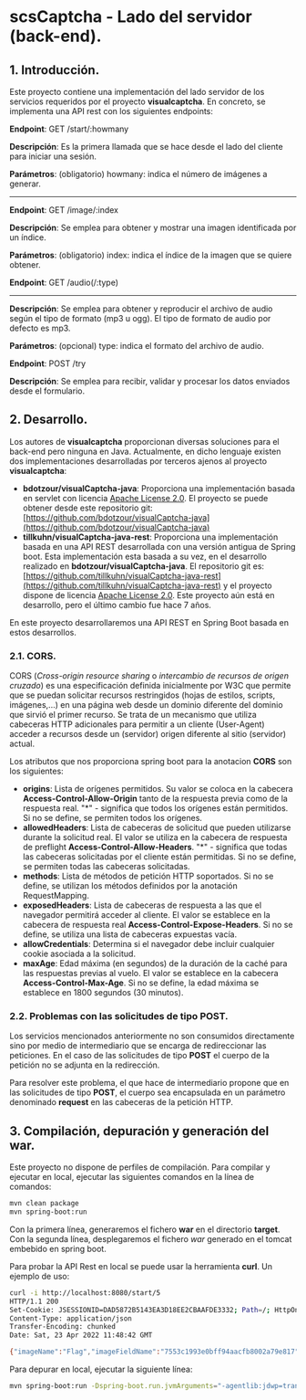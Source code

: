 # scsCaptcha - Lado del servidor (back-end).

## 1. Introducción.

Este proyecto contiene una implementación del lado servidor de los servicios requeridos por el proyecto **visualcaptcha**. En concreto, se implementa una API rest con los siguientes endpoints:

**Endpoint**: GET /start/:howmany

**Descripción**: Es la primera llamada que se hace desde el lado del cliente para iniciar una sesión.

**Parámetros**: (obligatorio) howmany: indica el número de imágenes a generar.

---

**Endpoint**: GET /image/:index

**Descripción**: Se emplea para obtener y mostrar una imagen identificada por un índice.

**Parámetros**: (obligatorio) index: indica el índice de la imagen que se quiere obtener.

**Endpoint**: GET /audio(/:type)

---

**Descripción**: Se emplea para obtener y reproducir el archivo de audio según el tipo de formato (mp3 u ogg). El tipo de formato de audio por defecto es mp3.

**Parámetros**: (opcional) type: indica el formato del archivo de audio.

**Endpoint**: POST /try

**Descripción**: Se emplea para recibir, validar y procesar los datos enviados desde el formulario.

## 2. Desarrollo.

Los autores de **visualcaptcha** proporcionan diversas soluciones para el back-end pero ninguna en Java. Actualmente, en dicho lenguaje existen dos implementaciones desarrolladas por terceros ajenos al proyecto **visualcaptcha**:

* **bdotzour/visualCaptcha-java**: Proporciona una implementación basada en servlet con licencia [Apache License 2.0](https://www.apache.org/licenses/LICENSE-2.0). El proyecto se puede obtener desde este repositorio git: [https://github.com/bdotzour/visualCaptcha-java](https://github.com/bdotzour/visualCaptcha-java)
* **tillkuhn/visualCaptcha-java-rest**: Proporciona una implementación basada en una API REST desarrollada con una versión antigua de Spring boot. Esta implementación esta basada a su vez, en el desarrollo realizado en **bdotzour/visualCaptcha-java**. El repositorio git es: [https://github.com/tillkuhn/visualCaptcha-java-rest](https://github.com/tillkuhn/visualCaptcha-java-rest) y el proyecto dispone de licencia [Apache License 2.0](https://www.apache.org/licenses/LICENSE-2.0). Este proyecto aún está en desarrollo, pero el último cambio fue hace 7 años.

En este proyecto desarrollaremos una API REST en Spring Boot basada en estos desarrollos.

### 2.1. CORS.

CORS (*Cross-origin resource sharing* o *intercambio de recursos de origen cruzado*) es una especificación definida inicialmente por W3C que permite que se puedan solicitar recursos restringidos (hojas de estilos, scripts, imágenes,...) en una página web desde un dominio diferente del dominio que sirvió el primer recurso. Se trata de un mecanismo que utiliza cabeceras HTTP adicionales para permitir a un cliente (User-Agent) acceder a recursos desde un (servidor) origen diferente al sitio (servidor) actual.

Los atributos que nos proporciona spring boot para la anotacion **CORS** son los siguientes:

* **origins**: Lista de orígenes permitidos. Su valor se coloca en la cabecera **Access-Control-Allow-Origin** tanto de la respuesta previa como de la respuesta real. "*" - significa que todos los orígenes están permitidos. Si no se define, se permiten todos los orígenes.
* **allowedHeaders**: Lista de cabeceras de solicitud que pueden utilizarse durante la solicitud real. El valor se utiliza en la cabecera de respuesta de preflight **Access-Control-Allow-Headers**. "*" - significa que todas las cabeceras solicitadas por el cliente están permitidas. Si no se define, se permiten todas las cabeceras solicitadas.
* **methods**: Lista de métodos de petición HTTP soportados. Si no se define, se utilizan los métodos definidos por la anotación RequestMapping.
* **exposedHeaders**: Lista de cabeceras de respuesta a las que el navegador permitirá acceder al cliente. El valor se establece en la cabecera de respuesta real **Access-Control-Expose-Headers**. Si no se define, se utiliza una lista de cabeceras expuestas vacía.
* **allowCredentials**: Determina si el navegador debe incluir cualquier cookie asociada a la solicitud.
* **maxAge**: Edad máxima (en segundos) de la duración de la caché para las respuestas previas al vuelo. El valor se establece en la cabecera **Access-Control-Max-Age**. Si no se define, la edad máxima se establece en 1800 segundos (30 minutos).

### 2.2. Problemas con las solicitudes de tipo POST.

Los servicios mencionados anteriormente no son consumidos directamente sino por medio de intermediario que se encarga de redireccionar las peticiones. En el caso de las solicitudes de tipo **POST** el cuerpo de la petición no se adjunta en la redirección. 

Para resolver este problema, el que hace de intermediario propone que en las solicitudes de tipo **POST**, el cuerpo sea encapsulada en un parámetro denominado **request** en las cabeceras de la petición HTTP. 



## 3. Compilación, depuración y generación del war.

Este proyecto no dispone de perfiles de compilación. Para compilar y ejecutar en local, ejecutar las siguientes comandos en la línea de comandos:

```bash
mvn clean package
mvn spring-boot:run 
```

Con la primera línea, generaremos el fichero **war** en el directorio **target**. Con la segunda línea, desplegaremos el fichero *war* generado en el tomcat embebido en spring boot.

Para probar la API Rest en local se puede usar la herramienta **curl**. Un ejemplo de uso:

```bash
curl -i http://localhost:8080/start/5
HTTP/1.1 200
Set-Cookie: JSESSIONID=DAD5872B5143EA3D18EE2CBAAFDE3332; Path=/; HttpOnly
Content-Type: application/json
Transfer-Encoding: chunked
Date: Sat, 23 Apr 2022 11:48:42 GMT

{"imageName":"Flag","imageFieldName":"7553c1993e0bff94aacfb8002a79e817","values":["7fe3db8d66732f38fe3a34a291077ea6","ef2cc5825f7b125de8c010cd6239a0bb","776838da9fa33661438b77c4bd541f8e","111ed20d50beee09ed69d6dd1b1ee9b8","2fb11df588429c839436820c66685b34"],"audioFieldName":"c3558ccc669cd6ea48e6a9ce693805fd"}
```

Para depurar en local, ejecutar la siguiente línea:

```bash
mvn spring-boot:run -Dspring-boot.run.jvmArguments="-agentlib:jdwp=transport=dt_socket,server=y,suspend=n,address=8000"
```


